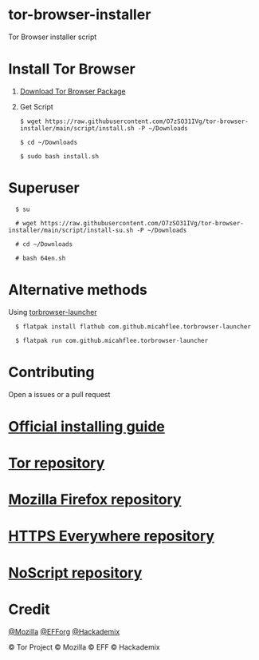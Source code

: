 # tor-browser-installer
Tor Browser installer script
# Install Tor Browser
1. [Download Tor Browser Package](https://www.torproject.org/download/languages/)
2. Get Script

       $ wget https://raw.githubusercontent.com/O7zSO31IVg/tor-browser-installer/main/script/install.sh -P ~/Downloads
 
       $ cd ~/Downloads

       $ sudo bash install.sh
      
# Superuser

      $ su

      # wget https://raw.githubusercontent.com/O7zSO31IVg/tor-browser-installer/main/script/install-su.sh -P ~/Downloads
 
      # cd ~/Downloads

      # bash 64en.sh
# Alternative methods
Using [torbrowser-launcher](https://github.com/micahflee/torbrowser-launcher)

      $ flatpak install flathub com.github.micahflee.torbrowser-launcher

      $ flatpak run com.github.micahflee.torbrowser-launcher

# Contributing
Open a issues or a pull request
# [Official installing guide](https://tb-manual.torproject.org/installation/)
# [Tor repository](https://gitweb.torproject.org/tor.git)
# [Mozilla Firefox repository](https://hg.mozilla.org/mozilla-central/)
# [HTTPS Everywhere repository](https://github.com/EFForg/https-everywhere/)
# [NoScript repository](https://github.com/hackademix/noscript)
# Credit
[@Mozilla](https://github.com/mozilla/) [@EFForg](https://github.com/EFForg) [@Hackademix](https://github.com/hackademix)


© Tor Project © Mozilla © EFF © Hackademix
